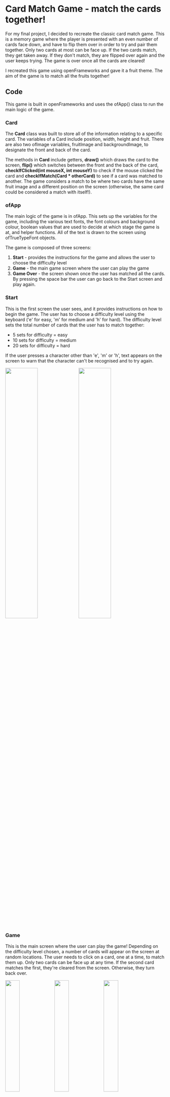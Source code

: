 # Card Match Game - match the cards together!

For my final project, I decided to recreate the classic card match game. This is a memory game where the player is presented with an even number of cards face down, and have to flip them over in order to try and pair them together. Only two cards at most can be face up. If the two cards match, they get taken away. If they don't match, they are flipped over again and the user keeps trying. The game is over once all the cards are cleared!

I recreated this game using openFrameworks and gave it a fruit theme. The aim of the game is to match all the fruits together!

## Code

This game is built in openFrameworks and uses the ofApp() class to run the main logic of the game. 

### Card 

The **Card** class was built to store all of the information relating to a specific card. The variables of a Card include position, width, height and fruit. There are also two ofImage variables, fruitImage and backgroundImage, to designate the front and back of the card.

The methods in **Card** include getters, **draw()** which draws the card to the screen, **flip()** which switches between the front and the back of the card, **checkIfClicked(int mouseX, int mouseY)** to check if the mouse clicked the card and **checkIfMatch(Card * otherCard)** to see if a card was matched to another. The game considers a match to be where two cards have the same fruit image and a different position on the screen (otherwise, the same card could be considered a match with itself!). 

### ofApp

The main logic of the game is in ofApp. This sets up the variables for the game, including the various text fonts, the font colours and background colour, boolean values that are used to decide at which stage the game is at, and helper functions. All of the text is drawn to the screen using ofTrueTypeFont objects.

The game is composed of three screens:
1. **Start** - provides the instructions for the game and allows the user to choose the difficulty level
2. **Game** - the main game screen where the user can play the game
3. **Game Over** - the screen shown once the user has matched all the cards. By pressing the space bar the user can go back to the Start screen and play again.


### Start
This is the first screen the user sees, and it provides instructions on how to begin the game. The user has to choose a difficulty level using the keyboard ('e' for easy, 'm' for medium and 'h' for hard). The difficulty level sets the total number of cards that the user has to match together:
- 5 sets for difficulty = easy
- 10 sets for difficulty = medium
- 20 sets for difficulty = hard

If the user presses a character other than 'e', 'm' or 'h', text appears on the screen to warn that the character can't be recognised and to try again. 

<img src="https://git.arts.ac.uk/storage/user/650/files/e3396a86-ffca-4cd7-8f5a-c6081cafc590" width="45%"> <img src="https://git.arts.ac.uk/storage/user/650/files/cbd03521-9dfc-4df9-84f2-72e7b25b9ffc" width="45%">


### Game 
This is the main screen where the user can play the game! Depending on the difficulty level chosen, a number of cards will appear on the screen at random locations. The user needs to click on a card, one at a time, to match them up. Only two cards can be face up at any time. If the second card matches the first, they're cleared from the screen. Otherwise, they turn back over.

<img src="https://git.arts.ac.uk/storage/user/650/files/79576c43-7199-427f-9a82-595765528b86" width="30%"> <img src="https://git.arts.ac.uk/storage/user/650/files/95e68339-8a38-4f8a-ad64-db6747f331b5" width="30%"> <img src="https://git.arts.ac.uk/storage/user/650/files/a115fed7-6264-4315-9bca-52f58877ddb7" width="30%">

The number of tries is recorded and displayed at the top of the screen. A try counts as every time a user attempts to match a set of cards (so clicking on two cards = 1 try). 

The locations of each card are randomly generated using a helper function **findFreePosition()** which returns an ofVec2f object. This function uses a do...while loop to generate a random set of (x,y) coordinates, and then loops over each existing card to make sure there is no overlap. If there is an overlap with any card, it breaks and goes into the next loop (so tries again). Otherwise, it assumes a free position and returns that set of coordinates. This function is called each time a new card is created. 

The helper function **testIfCardsMatch()** is called every time two cards are clicked on. It checks that the second card matches the first (using the checkIfMatch() function in the Card class), and if so, sets the active property of both cards to false. This ensures that they aren't drawn to the screen in the subsequent frames. Text is also displayed at the top of the screen for 3 seconds to indicate a match was made. 

<img src="https://git.arts.ac.uk/storage/user/650/files/1164ff01-9cd9-497c-a9b5-6a1d4109a0a5" width="45%"> <img src="https://git.arts.ac.uk/storage/user/650/files/0f853a7b-c0af-4b92-aee2-d6f42b99ba8f" width="45%">

### Game Over
The game moves into the 'game over' screen once all the cards are cleared. This screen tells the user the game is over and to press the spacebar if they want to start again. The keyPressed() function waits for the spacebar to be clicked and if so, sets the 'replay' variable to true so that the game goes back to the start screen. 

<img src="https://git.arts.ac.uk/storage/user/650/files/8ea0f8c9-0787-4b0a-8c98-0ca0acedf24e" width="45%">


## Cards


## Future additions

There are several things I would like to add to the game in the future, including:
1. A timed version - the user has to clear all the cards before the time runs out!
2. Sounds and audio - such as background music and sounds when the player matches the card
3. Button functionality - rather than using the keyboard for difficulty/restarting the game 
